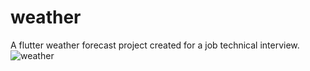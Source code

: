 # weather
A flutter weather forecast project created for a job technical interview.
![weather](https://user-images.githubusercontent.com/62585443/180424679-9f9ac00b-a2cb-4fa1-bff3-42c1c5de0abf.gif)

